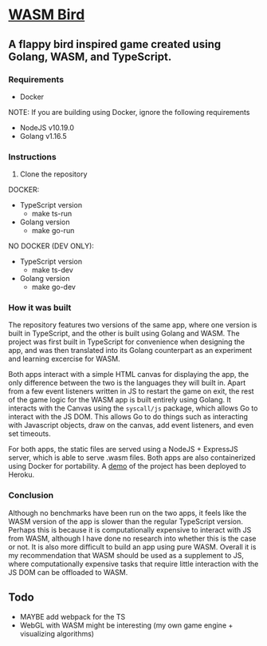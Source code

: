 # [WASM Bird](https://wasm-bird.herokuapp.com/)

## A flappy bird inspired game created using Golang, WASM, and TypeScript.

### Requirements

-   Docker

NOTE: If you are building using Docker, ignore the following requirements

-   NodeJS v10.19.0
-   Golang v1.16.5

### Instructions

1. Clone the repository

DOCKER:

-   TypeScript version
    -   make ts-run
-   Golang version
    -   make go-run

NO DOCKER (DEV ONLY):

-   TypeScript version
    -   make ts-dev
-   Golang version
    -   make go-dev

### How it was built

The repository features two versions of the same app, where one version is built in TypeScript, and the other is built using Golang and WASM. The project was first built in TypeScript for convenience when designing the app, and was then translated into its Golang counterpart as an experiment and learning excercise for WASM.

Both apps interact with a simple HTML canvas for displaying the app, the only difference between the two is the languages they will built in. Apart from a few event listeners written in JS to restart the game on exit, the rest of the game logic for the WASM app is built entirely using Golang. It interacts with the Canvas using the <code>syscall/js</code> package, which allows Go to interact with the JS DOM. This allows Go to do things such as interacting with Javascript objects, draw on the canvas, add event listeners, and even set timeouts.

For both apps, the static files are served using a NodeJS + ExpressJS server, which is able to serve .wasm files. Both apps are also containerized using Docker for portability. A [demo](https://wasm-bird.herokuapp.com/) of the project has been deployed to Heroku.

### Conclusion

Although no benchmarks have been run on the two apps, it feels like the WASM version of the app is slower than the regular TypeScript version. Perhaps this is because it is computationally expensive to interact with JS from WASM, although I have done no research into whether this is the case or not. It is also more difficult to build an app using pure WASM. Overall it is my recommendation that WASM should be used as a supplement to JS, where computationally expensive tasks that require little interaction with the JS DOM can be offloaded to WASM.

## Todo

-   MAYBE add webpack for the TS
-   WebGL with WASM might be interesting (my own game engine + visualizing algorithms)
